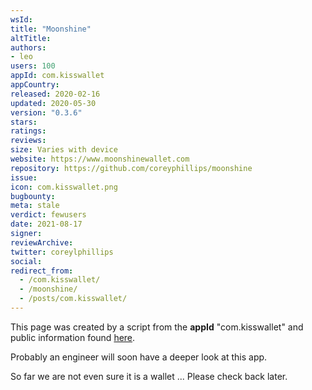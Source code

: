 ```yaml
---
wsId: 
title: "Moonshine"
altTitle: 
authors:
- leo
users: 100
appId: com.kisswallet
appCountry: 
released: 2020-02-16
updated: 2020-05-30
version: "0.3.6"
stars: 
ratings: 
reviews: 
size: Varies with device
website: https://www.moonshinewallet.com
repository: https://github.com/coreyphillips/moonshine
issue: 
icon: com.kisswallet.png
bugbounty: 
meta: stale
verdict: fewusers
date: 2021-08-17
signer: 
reviewArchive:
twitter: coreylphillips
social:
redirect_from:
  - /com.kisswallet/
  - /moonshine/
  - /posts/com.kisswallet/
---
```


This page was created by a script from the **appId** "com.kisswallet" and public
information found
[here](https://play.google.com/store/apps/details?id=com.kisswallet).

Probably an engineer will soon have a deeper look at this app.

So far we are not even sure it is a wallet ... Please check back later.
